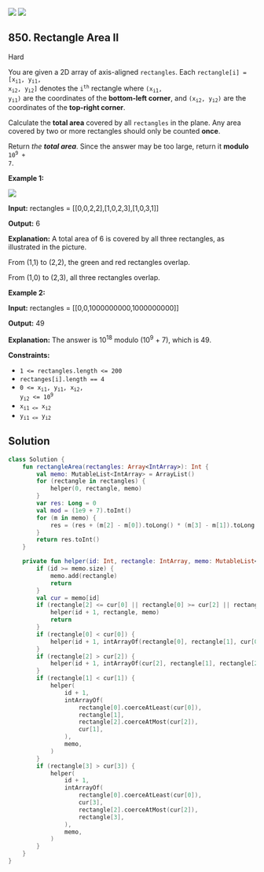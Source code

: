 [![](https://img.shields.io/github/stars/javadev/LeetCode-in-Kotlin?label=Stars&style=flat-square)](https://github.com/javadev/LeetCode-in-Kotlin)
[![](https://img.shields.io/github/forks/javadev/LeetCode-in-Kotlin?label=Fork%20me%20on%20GitHub%20&style=flat-square)](https://github.com/javadev/LeetCode-in-Kotlin/fork)

## 850\. Rectangle Area II

Hard

You are given a 2D array of axis-aligned `rectangles`. Each <code>rectangle[i] = [x<sub>i1</sub>, y<sub>i1</sub>, x<sub>i2</sub>, y<sub>i2</sub>]</code> denotes the <code>i<sup>th</sup></code> rectangle where <code>(x<sub>i1</sub>, y<sub>i1</sub>)</code> are the coordinates of the **bottom-left corner**, and <code>(x<sub>i2</sub>, y<sub>i2</sub>)</code> are the coordinates of the **top-right corner**.

Calculate the **total area** covered by all `rectangles` in the plane. Any area covered by two or more rectangles should only be counted **once**.

Return _the **total area**_. Since the answer may be too large, return it **modulo** <code>10<sup>9</sup> + 7</code>.

**Example 1:**

![](https://s3-lc-upload.s3.amazonaws.com/uploads/2018/06/06/rectangle_area_ii_pic.png)

**Input:** rectangles = \[\[0,0,2,2],[1,0,2,3],[1,0,3,1]]

**Output:** 6

**Explanation:** A total area of 6 is covered by all three rectangles, as illustrated in the picture. 

From (1,1) to (2,2), the green and red rectangles overlap. 

From (1,0) to (2,3), all three rectangles overlap.

**Example 2:**

**Input:** rectangles = \[\[0,0,1000000000,1000000000]]

**Output:** 49

**Explanation:** The answer is 10<sup>18</sup> modulo (10<sup>9</sup> + 7), which is 49.

**Constraints:**

*   `1 <= rectangles.length <= 200`
*   `rectanges[i].length == 4`
*   <code>0 <= x<sub>i1</sub>, y<sub>i1</sub>, x<sub>i2</sub>, y<sub>i2</sub> <= 10<sup>9</sup></code>
*   <code>x<sub>i1 <=</sub> x<sub>i2</sub></code>
*   <code>y<sub>i1 <=</sub> y<sub>i2</sub></code>

## Solution

```kotlin
class Solution {
    fun rectangleArea(rectangles: Array<IntArray>): Int {
        val memo: MutableList<IntArray> = ArrayList()
        for (rectangle in rectangles) {
            helper(0, rectangle, memo)
        }
        var res: Long = 0
        val mod = (1e9 + 7).toInt()
        for (m in memo) {
            res = (res + (m[2] - m[0]).toLong() * (m[3] - m[1]).toLong()) % mod
        }
        return res.toInt()
    }

    private fun helper(id: Int, rectangle: IntArray, memo: MutableList<IntArray>) {
        if (id >= memo.size) {
            memo.add(rectangle)
            return
        }
        val cur = memo[id]
        if (rectangle[2] <= cur[0] || rectangle[0] >= cur[2] || rectangle[1] >= cur[3] || rectangle[3] <= cur[1]) {
            helper(id + 1, rectangle, memo)
            return
        }
        if (rectangle[0] < cur[0]) {
            helper(id + 1, intArrayOf(rectangle[0], rectangle[1], cur[0], rectangle[3]), memo)
        }
        if (rectangle[2] > cur[2]) {
            helper(id + 1, intArrayOf(cur[2], rectangle[1], rectangle[2], rectangle[3]), memo)
        }
        if (rectangle[1] < cur[1]) {
            helper(
                id + 1,
                intArrayOf(
                    rectangle[0].coerceAtLeast(cur[0]),
                    rectangle[1],
                    rectangle[2].coerceAtMost(cur[2]),
                    cur[1],
                ),
                memo,
            )
        }
        if (rectangle[3] > cur[3]) {
            helper(
                id + 1,
                intArrayOf(
                    rectangle[0].coerceAtLeast(cur[0]),
                    cur[3],
                    rectangle[2].coerceAtMost(cur[2]),
                    rectangle[3],
                ),
                memo,
            )
        }
    }
}
```